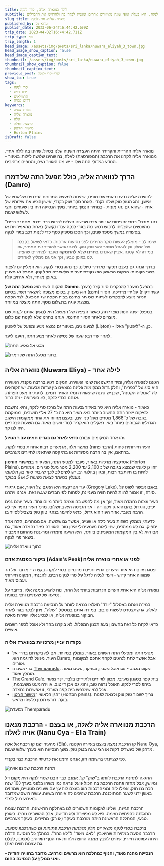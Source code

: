```yaml
---
title: לילה בנווארה אליה, סרי לנקה
subtitle: נווארה אליה נמצאת באיזור מטעי התה הההרי והגבוה של מרכז סרי לנקה. היא בעלת אופי שונה מאיזורים אחרים ומעניין לבקר בה ולהרגיש את ההבדלים.
slug_title: נווארה-אליה-סרי-לנקה
published_by: עדוא גל
publish_date: 2023-06-24T16:44:42.699Z
trip_date: 2023-04-02T16:44:42.711Z
trip_type: זוגי
trip_length: 1
head_image: /assets/img/posts/sri_lanka/nuwara_eliyah_3_town.jpg
head_image_show_caption: false
head_image_caption_text:
thumbnail: /assets/img/posts/sri_lanka/nuwara_eliyah_3_town.jpg
thumbnail_show_caption: false
thumbnail_caption_text:
previous_post: קנדי-סרי-לנקה
show_toc: true
tags:
  - סרי לנקה
  - ירח דבש
  - תרמילאים
  - דרום אסיה
keywords:
  - מזרח אסיה
  - נווארה אליה
  - אלה
  - הרכבת לאלה
  - מישור הורטון
  - Horton Plains
isDraft: false
---
```


נווארה אליה ההררית והקרירה היתה העצירה השניה שלנו בטיול. שהינו בה לילה אחד. מנווארה אליה לקחנו את הרכבת (המפורסמת) לאלה, בה שהינו שלושה לילות. באיזור - הנודע בגידולי התה שלו - יש מזג האוויר נעים, והנופים מרהיבים.

## **הדרך לנווארה אליה, כולל מפעל התה של דמרו (Damro)**

לנווארה אליה נסענו באמצעות מונית, שהיתה למעשה המכונית הפרטית של אחיו של אישון, נהג הטוק טוק שלנו בקנדי. לאחר סקר שוק בקנדי, אישון הציע את שירותיו של אחיו - שהוא גם נהג מונית - במחיר הנמוך ביותר. משך הנסיעה היה בין שעתיים וחצי לשלוש שעות.

"נהג מונית" בסרי זה פחות או יותר אדם שפשוט הצליח לרכוש רכב פרטי. מסתבר רבים מהאנשים שהצליחו לרכוש רכוש כזה בסרי לנקה עבדו (קשה) באחת מהאמירויות או בסעודה במשך מספר שנים, וכך חסכו מספיק כסף כדי לקנות רכב בסרי לנקה.

> שימו לב - מומלץ לעשות סקר מחירים לפני נסיעות ארוכות. כדאי לשאול בקבלה של המלון וכן לשאול מספר נהגי טוק טוק. לרוב אפשר להוריד את המחיר, גם במידה לא קטנה. אציין שאנחנו **בחרנו שלא להתמקח** מעבר למחירים שהציעו לנו באופן טבעי, וכך אני גם ממליץ לאחרים.

בדרך הנהג גם בעצם תפקד כמדריך טיולים. כך נהוג בסרי לנקה. הוא המליץ לנו לעצור בשני מקומות. המקום הראשון הוא נקודת תצפית שלאחריה מפל קטן. המפל לא מעניין באופן מיוחד, ולא ארחיב עליו. 

המקום השני הוא **מפעל התה של Damro**. במפעל מועבר למבקרים סיור קצר (בערך עשר דקות) על ידי מדריכה. הסיור (חינם) הוא מעניין. בסופו מצופה להשאיר תשר. בסיום הסיור מוצע למבקרים לשתות כוס תה בחינם בבית הקפה של המפעל. לצד הקפה מוצעת עוגה בתשלום נוסף. התה מוצלח במיוחד. 

במפעל ישנה חנות מוצרי תה, כאשר הציפיה של המפעל היא למשוך אותנו לקנות שם מוצרים לאחר הסיור החינמי. אנחנו בחרנו שלא לקנות שם כלום.

למעוניינים, באיזור גם נמצא מטע ומפעל של ליפטון (Lipton) - כן, ה-"ליפטון" האלו.

לאחר עוד רבע שעה של נסיעה לאחר מטע התה, הגענו ליעד.

![מבט אל מטעי התה](/assets/img/posts/sri_lanka/nuwara_eliyah_1_tea.jpg "מבט אל מטעי התה")

![בתוך מפעל התה של דמרו](/assets/img/posts/sri_lanka/nuwara_eliyah_2_tea2.jpg "בתוך מפעל התה של דמרו")

## **נווארה אליה (Nuwara Eliya) - לילה אחד**

הגענו לנווארה אליה, ומיד הרגשנו את שינוי האווירה. המקום רגוע בהרבה מקנדי. האווירה היא סוג של "כפרית", וחלק גדול ממקומות הלינה נמצאים בין שדות וגבעות. יש הקוראים לה "אנגליה הקטנה", שכן יש טענה שהאווירה ומזג האוויר דומים. לדעתי זו מעט הפרזה. אנחנו בסרי לנקה, לא באירופה - וזה ברור.

כאמור - נווארה אליה היא עיר באיזור גבעות התה של מרכז סרי לנקה, והיא נחשבת למיקום ייצור התה החשוב ביותר באי. העיר היא בת כ־ 27 אלף תושבים, וממוקמת בגובה של כ־ 1,868 מטרים מעל פני הים, ובעצם מהווה את אחד ממקומות הישוב הגדולים הגבוהים ביותר באי. האקלים הוא קריר למדי וגשום מאוד. גם השעות הצהריים היה לנו קר. 

זהו אחד המיקומים עבורם **כדאי לארוז גם בגדים חמים עבור הטיול**.

העיר תיירותית פחות (הרבה פחות) מאשר אלה, או מערים רבות אחרות בסרי לנקה. בהתאם, אין בה הרבה מסעדות או בתי קפה שיתאימו לתיירים מערביים.

אטרקציה מרכזית באזור, מעבר למטעי התה, הוא סיור ב**מישורי הורטון** (Horton Plains). זהו גן לאומי שנמצא בגובה של כ 2,100 עד 2,200 מטר מעל פני הים. אמורים להיות בו חיות בר רבות, ומגוון ביולוגי רב. _יש לשים לב לכך שעבור סיור בגן הלאומי מומלץ במיוחד לצאת בשעות 5 או 6 בבוקר_.

עוד אטרקציה היא האגם של העיר, אגם גרגורי (Gregory Lake). באגם אפשר לשוט על סירה, וזו אמור להיות להיות חוויה מעניינת, לפחות לפי חברים שעשו זאת. אנחנו ויתרנו.

העיר עצמה נחמדה מאוד, אך אין מה לחפש בה עצמה ליותר מיום אחד. בעיר ישנם גנים יפים, והגדול בהם הוא גן ויקטוריה - אך הכניסה היא בתשלום. מרכז העיר נחמד אך לא הרבה מעבר. אזור העיר הוא גדול, וכדאי להיעזר בנהגי טוק טוק בשביל לסייר בו. 

לדעתי, מומלץ לשהות בעיר לילה או שניים, אפשר גם שלושה. אם ממהרים, לילה אחד יספיק. אם לא ממהרים, שני לילות נשמעים לי איזון טוב. האווירה בעיר נחמדה מאוד, גם אם היא לא בין המקומות המעניינים ביותר, והיא רגיעה נחמדה ומרעננת מהחום המכביד בשאר סרי לנקה.

![בתוך נווארה אליה](/assets/img/posts/sri_lanka/nuwara_eliyah_5_town2.jpg "בתוך נווארה אליה")

### **ביקור בפסגת אדם (Adam's Peak) לפני או אחרי נווארה אליה**

פסגת אדם היא אחד היעדים התיירותיים המרכזיים בסרי לנקה. בקצרה - מדובר על הר שמהווה אתר קדוש - ויעד לעליה לרגל של סרי לנקים רבים. להבנתי, המקום תיירותי ועמוס מאוד.

נווארה אליה היא אחת הערים הקרובות ביותר אל ההר, ונוח להגיע ממנה אליו. מדובר על נסיעה של שעתיים וחצי במונית.

במידה ואתם במסלול "יורד" תאלצו כנראה לוותר על הנסיעה ברכבת מנווארה אליה לאלה, או שתצטרכו לעשות סיבוב. במידה ואתם במסלול "עולה", ניתן לבקר בהר לאחר הביקור בנווארה אליה, או לנסוע אליו ישירות מאלה. 

כדאי לקחת כל זאת בחשבון בעת תכנון המסלול. לא ביקרנו בהר ולא אוכל לספר רשמים אישיים. 


### **נקודות עניין מרכזיות בנווארה אליה**

- מטעי התה ומפעלי התה השונים באזור. מומלץ במיוחד, אם לא ביקרתם בדרך אל העיר. מפעל לדוגמה הוא Damro, אבל אפשר לתת לנהגים לקחת אתכם למקומות אחרים. 
- בר-מסעדה [Themparadu](https://goo.gl/maps/AQWFwcnSmwxYPcVy8). מקום מגניב - עם אוכל מעניין, ובעיקר, טעים מאוד. מומלץ מאוד.
- [The Grand Cafe](https://goo.gl/maps/pQ5xMhraCdFLGZrs5). בית קפה בסגנון מערבי. מכוון לתיירים ולתיירים בלבד. יקר מאוד ביחס לסרי לנקה. האוכל נראה טוב, והוא גם אכן די טוב. אווירה מעט משעממת, אבל למי שמחפש בית קפה מערבי, זו אפשרות נחמדה.
- הגן הלאומי "[מישור הורטון](https://en.wikipedia.org/wiki/Horton_Plains_National_Park)" (Horton plains). צריך לשכור טוק טוק ולצאת לפנות בוקר. דורש תכנון כלשהו מראש.

![מסעדת Themparadu](/assets/img/posts/sri_lanka/nuwara_eliyah_4_Themparadu.jpg "בתוך מסעדת Themparadu")

## **הרכבת מנווארה אליה לאלה, או בעצם - הרכבת מנאנו אויה לאלה (Nanu Oya - Ella Train)**

מהעיר ישנו קו רכבת אל אלה (Ella). קו הרכבת נמצא בעצם בעיירה הקטנה Nanu Oya, מרחק של כעשרים דקות או חצי שעה בטוק טוק. משך הנסיעה הוא בערך שלוש שעות.

כפי שציינתי ברשומה הזו, אנחנו הזמנו את כרטיסי הרכבת כבר בקנדי.

![תחנת הרכבת של ננו אויה](/assets/img/posts/sri_lanka/nuwara_eliyah_6_train.jpg "בתוך תחנת הרכבת של ננו אויה")

ההגעה לתחנת הרכבת לוותה ב"שוק" קל. אמנם כבר הבנו שסרי לנקה היא מקום דל ומיושן, אבל מחזה תחנת הרכבת בה הכול פועל ונראה כמו משהו מלפני בערך 100 שנה הכה בנו חזק. אפילו לוח זמני הרכבות הוא בעצם לוח עץ עם שעונים סטטיים, שמזיזים באופן ידני לשעה המתוכננת. הרכבת שחיכינו לה איחרה בשעה. עושה רושם שמדובר באירוע רגיל למדי.

הרכבת הגיעה, ועלינו למקומות השמורים לנו במחלקה הראשונה. הרכבת עצמה התגלתה כהפתעה נעימה. היא לא מפוארת ולא חדישה, אבל המושבים נוחים. באופן טבעי, המחלקה הראשונה היתה מורכבת בעיקר (או רק) מתיירים, בעיקר מערביים.

*ברכבת בסרי לנקה משאירים חלק מדלתות הרכבת פתוחות גם כשהרכבת נוסעת*. הרכבת נוסעת במהירות שהיא בין "לאט מאוד" ל"לא מהר". במהלך כל הנסיעה הדלת היתה עמוסה תיירים שחיכו להציץ ממנה החוצה ולחוות את הנוף המרהיב (וכמובן, לצלם את עצמם חווים זאת).

**הנסיעה מהנה מאוד, והנוף במהלכה הוא מרשים ומרהיב. מדובר בחוויה יחודית - ואני ממליץ על הנסיעה בחום.**